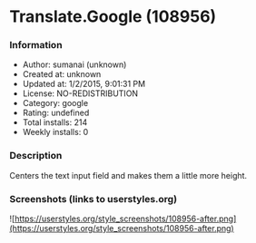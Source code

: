 # Translate.Google (108956)

### Information
- Author: sumanai (unknown)
- Created at: unknown
- Updated at: 1/2/2015, 9:01:31 PM
- License: NO-REDISTRIBUTION
- Category: google
- Rating: undefined
- Total installs: 214
- Weekly installs: 0


### Description
Centers the text input field and makes them a little more height.


### Screenshots (links to userstyles.org)
![https://userstyles.org/style_screenshots/108956-after.png](https://userstyles.org/style_screenshots/108956-after.png)


